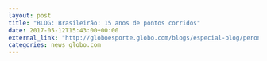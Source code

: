 ```yaml
---
layout: post
title: "BLOG: Brasileirão: 15 anos de pontos corridos"
date: 2017-05-12T15:43:00+00:00
external_link: "http://globoesporte.globo.com/blogs/especial-blog/peron-na-arquibancada/post/brasileirao-15-anos-de-pontos-corridos.html"
categories: news globo.com
---
```

